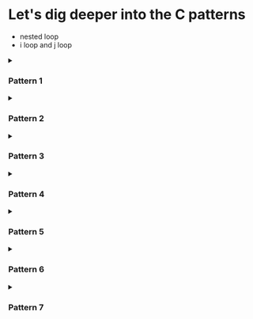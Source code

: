 # Let's dig deeper into the C patterns

- nested loop
- i loop and j loop

<details>
    <summary><h3>Pattern 1</h3></summary>
    <p>9 x 9 (1 - 9)</p>
    <img src="./patterns/1.JPG" textAllign="center"  alt="Alt text" title="Optional title">
    <h4>Steps:</h4>
    <ul>
    <li>Step 1: Print 1 - 9 with a for loop</li>
    <li>Step 2: repeat it for 9 times</li>
    </ul>
</details>

<details>
    <summary><h3>Pattern 2</h3></summary>
    <p>9 x 9 (1, 9 times then 2, 9 times and so on)</p>
    <img src="./patterns/2.JPG" textAllign="center"  alt="Alt text" title="Optional title">
    <h4>Steps:</h4>
    <ul>
    <li>Step 1: Print 1, 9 times with a for loop (this time print outer loop (i))</li>
    <li>Step 2: repeat it for 9 times</li>
    </ul>
</details>

<details>
    <summary><h3>Pattern 3</h3></summary>
    <p>9 x 9 (filled with *)</p>
    <img src="./patterns/3.JPG" textAllign="center"  alt="Alt text" title="Optional title">
    <h4>Steps:</h4>
    <ul>
    <li>Step 1: Print 9 * with a for loop</li>
    <li>Step 2: repeat it for 9 times</li>
    </ul>
</details>

<details>
    <summary><h3>Pattern 4</h3></summary>
    <p>9 x 9 ( A - I)</p>
    <img src="./patterns/4.JPG" textAllign="center"  alt="Alt text" title="Optional title">
    <h4>Steps:</h4>
    <ul>
    <li>Step 1: Print A - I with a for loop</li>
    <li>Step 2: repeat it for 9 times</li>
    <li>Step 3: solved it using array of Alphabets as well as ASCII codes</li>
    </ul>
</details>

<details>
    <summary><h3>Pattern 5</h3></summary>
    <p>9 x 9 (9 - 1)</p>
    <img src="./patterns/5.JPG" textAllign="center"  alt="Alt text" title="Optional title">
    <h4>Steps:</h4>
    <ul>
    <li>Step 1: Print 9 - 1 with a for loop</li>
    <li>Step 2: repeat it for 9 times</li>
    </ul>
</details>

<details>
    <summary><h3>Pattern 6</h3></summary>
    <p>9 x 9 (9, 9 times then 8, 9 times and so on)</p>
    <img src="./patterns/6.JPG" textAllign="center"  alt="Alt text" title="Optional title">
    <h4>Steps:</h4>
    <ul>
    <li>Step 1: Print 9, 9 times with a for loop</li>
    <li>Step 2: repeat it for 9 times</li>
    </ul>
</details>

<details>
    <summary><h3>Pattern 7</h3></summary>
    <p>Right angle triangle (1 - 9)</p>
    <img src="./patterns/7.JPG" textAllign="center"  alt="Alt text" title="Optional title">
    <h4>Steps:</h4>
    <ul>
    <li>Step 1: Print 1 - 9 with a for loop</li>
    <li>Step 2: assign j <= i and continue the loop</li>
    </ul>
</details>

